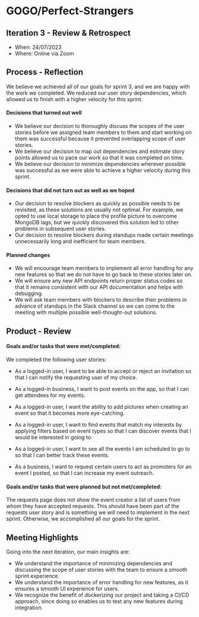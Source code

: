 # GOGO/Perfect-Strangers

## Iteration 3 - Review & Retrospect

 * When: 24/07/2023
 * Where: Online via Zoom

## Process - Reflection

We believe we achieved all of our goals for sprint 3, and we are happy with the work we completed. We reduced our user story dependencies, which allowed us to finish with a higher velocity for this sprint.

#### Decisions that turned out well

- We believe our decision to thoroughly discuss the scopes of the user stories before we assigned team members to them and start working on them was successful because it prevented overlapping scope of user stories.
- We believe our decision to map out dependencies and estimate story points allowed us to pace our work so that it was completed on time.
- We believe our decision to minimize dependencies wherever possible was successful as we were able to achieve a higher velocity during this sprint.

#### Decisions that did not turn out as well as we hoped

 - Our decision to resolve blockers as quickly as possible needs to be revisited, as these solutions are usually not optimal. For example, we opted to use local storage to place the profile picture to overcome MongoDB lags, but we quickly discovered this solution led to other problems in subsequent user stories.
 - Our decision to resolve blockers during standups made certain meetings unnecessarily long and inefficient for team members.

#### Planned changes

 - We will encourage team members to implement all error handling for any new features so that we do not have to go back to these stories later on.
 - We will ensure any new API endpoints return proper status codes so that it remains consistent with our API documentation and helps with debugging.
 - We will ask team members with blockers to describe their problems in advance of standups in the Slack channel so we can come to the meeting with multiple possible well-thought-out solutions.


## Product - Review

#### Goals and/or tasks that were met/completed:

We completed the following user stories:

 - As a logged-in user, I want to be able to accept or reject an invitation so that I can notify the requesting user of my choice.

 - As a logged-in business, I want to post events on the app, so that I can get attendees for my events.

 - As a logged-in user, I want the ability to add pictures when creating an event so that it becomes more eye-catching.

 - As a logged-in user, I want to find events that match my interests by applying filters based on event types so that I can discover events that I would be interested in going to.

 - ​As a logged-in user, I want to see all the events I am scheduled to go to so that I can better track these events.

 - As a business, I want to request certain users to act as promoters for an event I posted, so that I can increase my event outreach.

#### Goals and/or tasks that were planned but not met/completed:

The requests page does not show the event creator a list of users from whom they have accepted requests. This should have been part of the requests user story and is something we will need to implement in the next sprint. Otherwise, we accomplished all our goals for the sprint.

## Meeting Highlights

Going into the next iteration, our main insights are:

- We understand the importance of minimizing dependencies and discussing the scope of user stories with the team to ensure a smooth sprint experience.
- We understand the importance of error handling for new features, as it ensures a smooth UI experience for users. 
- We recognize the benefit of dockerizing our project and taking a CI/CD approach, since doing so enables us to test any new features during integration.


